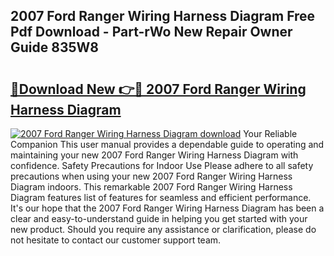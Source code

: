 ## 2007 Ford Ranger Wiring Harness Diagram Free Pdf Download - Part-rWo New Repair Owner Guide 835W8

# <h2><a href="http://dfn7r0o.blite.top/?on=2007+Ford+Ranger+Wiring+Harness+Diagram">🔗Download New 👉🔴 2007 Ford Ranger Wiring Harness Diagram</a></h2>

[![2007 Ford Ranger Wiring Harness Diagram download](https://i.imgur.com/lujVjoI.png)](http://dfn7r0o.blite.top/?on=2007+Ford+Ranger+Wiring+Harness+Diagram)
Your Reliable Companion This user manual provides a dependable guide to operating and maintaining your new 2007 Ford Ranger Wiring Harness Diagram with confidence. Safety Precautions for Indoor Use Please adhere to all safety precautions when using your new 2007 Ford Ranger Wiring Harness Diagram indoors. This remarkable 2007 Ford Ranger Wiring Harness Diagram features list of features for seamless and efficient performance. It's our hope that the 2007 Ford Ranger Wiring Harness Diagram has been a clear and easy-to-understand guide in helping you get started with your new product. Should you require any assistance or clarification, please do not hesitate to contact our customer support team.
